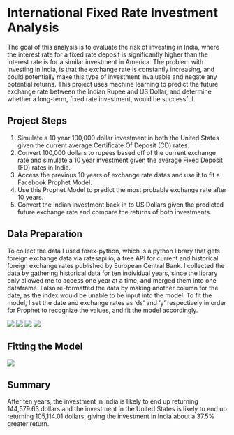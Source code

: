 # International Fixed Rate Investment Analysis

The goal of this analysis is to evaluate the risk of investing in India, where the interest rate for a fixed rate deposit is significantly higher than the interest rate is for a similar investment in America. The problem with investing in India, is that the exchange rate is constantly increasing, and could potentially make this type of investment invaluable and negate any potential returns. This project uses machine learning to predict the future exchange rate between the Indian Rupee and US Dollar, and determine whether a long-term, fixed rate investment, would be successful.

## Project Steps

1. Simulate a 10 year 100,000 dollar investment in both the United States given the current average Certificate Of Deposit (CD) rates.
2. Convert 100,000 dollars to rupees based off of the current exchange rate and simulate a 10 year investment given the average Fixed Deposit (FD) rates in India.
3. Access the previous 10 years of exchange rate datas and use it to fit a Facebook Prophet Model.
4. Use this Prophet Model to predict the most probable exchange rate after 10 years.
5. Convert the Indian investment back in to US Dollars given the predicted future exchange rate and compare the returns of both investments.

## Data Preparation

To collect the data I used forex-python, which is a python library that gets foreign exchange data via ratesapi.io, a free API for current and historical foreign exchange rates published by European Central Bank. I collected the data by gathering historical data for ten individual years, since the library only allowed me to access one year at a time, and merged them into one dataframe. I also re-formatted the data by making another column for the date, as the index would be unable to be input into the model. To fit the model, I set the date and exchange rates as ‘ds’ and ‘y’ respectively in order for Prophet to recognize the values, and fit the model accordingly.

<img src="images/img1.png" >

<img src="images/img2.png" >

<img src="images/img3.png" >

<img src="images/img4.png" >

## Fitting the Model 

<img src="images/img5.png" >

## Summary

After ten years, the investment in India is likely to end up returning 144,579.63 dollars and the investment in the United States is likely to end up returning 105,114.01 dollars, giving the investment in India about a 37.5% greater return.




